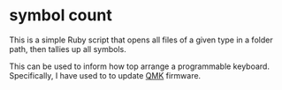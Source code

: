 # symbol count
This is a simple Ruby script that opens all files of a given type in a folder path, then tallies up all symbols.

This can be used to inform how top arrange a programmable keyboard. Specifically, I have used to to update [QMK](https://docs.qmk.fm/) firmware.
